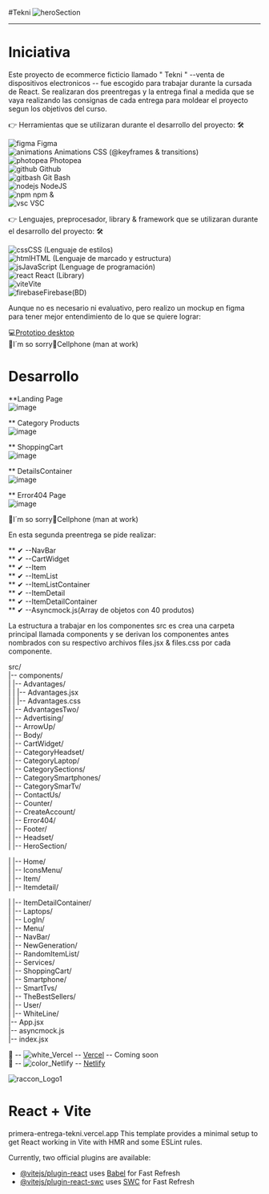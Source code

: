 #Tekni
![heroSection](https://github.com/DIGORACCOON4279/Preentrega2-DiegoMarinMora/assets/88150970/7f8b23be-b2ab-44c9-9443-4b080eeedb6c)</br>

********************************************************************************************************************************************************************************
# Iniciativa</br>

Este proyecto de ecommerce ficticio llamado " Tekni "  --venta de dispositivos electronicos --  fue escogido para trabajar durante la cursada de React. 
Se realizaran dos preentregas y la entrega final a medida que se vaya realizando las consignas de cada entrega para moldear el proyecto segun los objetivos del curso.</br>

👉 Herramientas que se utilizaran durante el desarrollo del proyecto: 🛠 </br>

![figma](https://github.com/DIGORACCOON4279/EntregaFinal/assets/88150970/fca318c0-6b7d-4046-b0aa-55a83f0419a3) Figma</br>
![animations](https://github.com/DIGORACCOON4279/EntregaFinal/assets/88150970/2fdc31da-eb29-4247-90d3-0b5727606aa7) Animations CSS (@keyframes & transitions)</br>
![photopea](https://github.com/DIGORACCOON4279/EntregaFinal/assets/88150970/ceac05f4-c505-4889-85d0-60a1566fc4ef) Photopea</br>
![github](https://github.com/DIGORACCOON4279/EntregaFinal/assets/88150970/01f94f79-8e78-42f8-bc9a-2b6707a9a36d) Github</br>
![gitbash](https://github.com/DIGORACCOON4279/EntregaFinal/assets/88150970/3d2e83ec-bea3-47bf-a5a4-d9524e0406b0) Git Bash </br>
![nodejs](https://github.com/DIGORACCOON4279/PrimeraEntrega-DiegoMarinMora/assets/88150970/1944cc14-d0b8-43f7-b859-7f15025239c0) NodeJS </br>
![npm](https://github.com/DIGORACCOON4279/Break-a-Leg/assets/88150970/e703b698-4589-43d5-b5ba-2a75693a3691) npm &</br>
![vsc](https://github.com/DIGORACCOON4279/EntregaFinal/assets/88150970/bd61bcc5-5a44-4c33-b675-d03bb01589c0) VSC</br>

👉 Lenguajes, preprocesador, library & framework que se utilizaran durante el desarrollo del proyecto: 🛠</br>

![css](https://github.com/DIGORACCOON4279/Break-a-Leg/assets/88150970/b2e2f475-b8d9-4188-aae4-fe7e9a7acf4a)CSS (Lenguaje de estilos)</br>
![html](https://github.com/DIGORACCOON4279/Break-a-Leg/assets/88150970/b0692228-5ca9-433d-a4c5-b52369d3c4bf)HTML (Lenguaje de marcado y estructura)</br>
![js](https://github.com/DIGORACCOON4279/Break-a-Leg/assets/88150970/1ef7c489-c0b4-41a6-bdce-b12d8c0654ad)JavaScript (Lenguage de programación)</br>
![react](https://github.com/DIGORACCOON4279/PrimeraEntrega-DiegoMarinMora/assets/88150970/af7de6da-ad17-45c7-95a6-3ef1e3c5f730) React (Library)</br>
![vite](https://github.com/DIGORACCOON4279/PrimeraEntrega-DiegoMarinMora/assets/88150970/f9c38eca-b09c-4f34-84a4-6e7d8ae983f0)Vite</br>
![firebase](https://github.com/DIGORACCOON4279/PrimeraEntrega-DiegoMarinMora/assets/88150970/9646a3cf-f814-482a-adad-d8e928df9b8c)Firebase(BD)</br>

Aunque no es necesario ni evaluativo, pero realizo un mockup en figma para tener mejor entendimiento de lo que se quiere lograr:</br>


💻[Prototipo desktop](https://www.figma.com/proto/uP83VlEVIz4hmSboxjuN2F/Tekny?page-id=2%3A10&type=design&node-id=57-589&viewport=-2255%2C1269%2C0.28&t=2HOa7ebSJPJxV5wp-1&scaling=scale-down&starting-point-node-id=57%3A589&mode=design)</br>
🚧I´m so sorry📱Cellphone (man at work)</br>
# Desarrollo</br>

**Landing Page</br>
![image](https://github.com/DIGORACCOON4279/Preentrega2-DiegoMarinMora/assets/88150970/f423c45a-2aee-4e28-9445-b9215a9aad46)</br>

** Category Products</br>
![image](https://github.com/DIGORACCOON4279/Preentrega2-DiegoMarinMora/assets/88150970/11835304-a29a-4026-8305-92b27de32c02)</br>

** ShoppingCart</br>
![image](https://github.com/DIGORACCOON4279/Preentrega2-DiegoMarinMora/assets/88150970/7ef6e26b-0276-459f-b1cd-0c916b80588b)</br>

** DetailsContainer</br>
![image](https://github.com/DIGORACCOON4279/Preentrega2-DiegoMarinMora/assets/88150970/274d2ba9-046d-44d3-87ae-4d3ff88e2de0)</br>

** Error404 Page</br>
![image](https://github.com/DIGORACCOON4279/Preentrega2-DiegoMarinMora/assets/88150970/9ac080f1-c52d-4aab-adfe-f443b4a0f27e)</br>

🚧I´m so sorry📱Cellphone (man at work)</br>

En esta segunda preentrega se pide realizar:</br>

** ✔ --NavBar</br>
** ✔ --CartWidget</br>
** ✔ --Item</br>
** ✔ --ItemList</br>
** ✔ --ItemListContainer</br>
** ✔ --ItemDetail</br>
** ✔ --ItemDetailContainer</br>
** ✔ --Asyncmock.js(Array de objetos con 40 produtos)</br>



La estructura a trabajar en los componentes src es crea una carpeta principal llamada components y se derivan los componentes antes nombrados con su respectivo archivos files.jsx & files.css por cada componente.</br>

src/</br>
|-- components/</br>
|   |-- Advantages/</br>
|   |   |-- Advantages.jsx</br>
|   |   |-- Advantages.css</br>
|   |-- AdvantagesTwo/</br>
|   |-- Advertising/</br>
|   |-- ArrowUp/</br>
|   |-- Body/</br>
|   |-- CartWidget/</br>
|   |-- CategoryHeadset/</br>
|   |-- CategoryLaptop/</br>
|   |-- CategorySections/</br>
|   |-- CategorySmartphones/</br>
|   |-- CategorySmarTv/</br>
|   |-- ContactUs/</br>
|   |-- Counter/</br>
|   |-- CreateAccount/</br>
|   |-- Error404/</br>
|   |-- Footer/</br>
|   |-- Headset/</br>
|   |-- HeroSection/</br>

|   |-- Home/</br>
|   |-- IconsMenu/</br>
|   |-- Item/</br>
|   |-- Itemdetail/</br>

|   |-- ItemDetailContainer/</br>
|   |-- Laptops/</br>
|   |-- LogIn/</br>
|   |-- Menu/</br>
|   |-- NavBar/</br>
|   |-- NewGeneration/</br>
|   |-- RandomItemList/</br>
|   |-- Services/</br>
|   |-- ShoppingCart/</br>
|   |-- Smartphone/</br>
|   |-- SmartTvs/</br>
|   |-- TheBestSellers/</br>
|   |-- User/</br>
|   |-- WhiteLine/</br>
|-- App.jsx</br>
|-- asyncmock.js</br>
|-- index.jsx</br>

🚀 -- ![white_Vercel](https://github.com/DIGORACCOON4279/PrimeraEntrega-DiegoMarinMora/assets/88150970/fb91138d-5ff2-4e82-a2f5-b2c8f0ea6b15) -- [Vercel]() -- Coming soon </br>
🚀 -- ![color_Netlify](https://github.com/DIGORACCOON4279/Preentrega2-DiegoMarinMora/assets/88150970/90470fa3-b09f-4478-b1e3-02882d2d49a1) -- [Netlify](https://tekni.netlify.app/)</br>

![raccon_Logo1](https://github.com/DIGORACCOON4279/PrimeraEntrega-DiegoMarinMora/assets/88150970/1903b752-acc7-4d2b-95db-cf877319fcb7)</br>

# React + Vite</br>
primera-entrega-tekni.vercel.app
This template provides a minimal setup to get React working in Vite with HMR and some ESLint rules.</br>

Currently, two official plugins are available:</br>

- [@vitejs/plugin-react](https://github.com/vitejs/vite-plugin-react/blob/main/packages/plugin-react/README.md) uses [Babel](https://babeljs.io/) for Fast Refresh</br>
- [@vitejs/plugin-react-swc](https://github.com/vitejs/vite-plugin-react-swc) uses [SWC](https://swc.rs/) for Fast Refresh</br>

  
